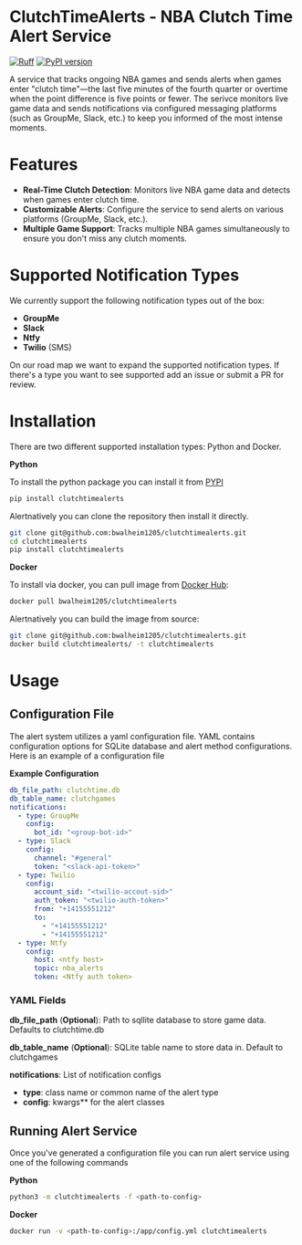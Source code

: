 # ClutchTimeAlerts - NBA Clutch Time Alert Service

[![Ruff](https://img.shields.io/endpoint?url=https://raw.githubusercontent.com/astral-sh/ruff/main/assets/badge/v2.json)](https://github.com/astral-sh/ruff)
[![PyPI version](https://badge.fury.io/py/clutchtimealerts.svg)](https://badge.fury.io/py/clutchtimealerts)

A service that tracks ongoing NBA games and sends alerts when games enter "clutch time"—the last five minutes of the fourth quarter or overtime when the point difference is five points or fewer. The serivce monitors live game data and sends notifications via configured messaging platforms (such as GroupMe, Slack, etc.) to keep you informed of the most intense moments.

# Features
- **Real-Time Clutch Detection**: Monitors live NBA game data and detects when games enter clutch time.
- **Customizable Alerts**: Configure the service to send alerts on various platforms (GroupMe, Slack, etc.).
- **Multiple Game Support**: Tracks multiple NBA games simultaneously to ensure you don't miss any clutch moments.

# Supported Notification Types

We currently support the following notification types out of the box:

- **GroupMe** 
- **Slack**
- **Ntfy**
- **Twilio** (SMS)

On our road map we want to expand the supported notification types. If there's a type you want to see supported add an issue or submit a PR for review.

# Installation 

There are two different supported installation types: Python and Docker.

**Python**

To install the python package you can install it from [PYPI](https://pypi.org/project/clutchtimealerts/)

```sh
pip install clutchtimealerts
```

Alertnatively you can clone the repository then install it directly.
 
```sh
git clone git@github.com:bwalheim1205/clutchtimealerts.git
cd clutchtimealerts
pip install clutchtimealerts
```

**Docker**

To install via docker, you can pull image from [Docker Hub](https://hub.docker.com/repository/docker/bwalheim1205/clutchtimealerts):

```sh
docker pull bwalheim1205/clutchtimealerts
```


Alertnatively you can build the image from source:


```sh
git clone git@github.com:bwalheim1205/clutchtimealerts.git
docker build clutchtimealerts/ -t clutchtimealerts
```

# Usage

## Configuration File

The alert system utilizes a yaml configuration file. YAML contains configuration 
options for SQLite database and alert method configurations. Here is an example
of a configuration file

**Example Configuration**

```yaml
db_file_path: clutchtime.db
db_table_name: clutchgames
notifications:
  - type: GroupMe
    config:
      bot_id: "<group-bot-id>"
  - type: Slack
    config:
      channel: "#general"
      token: "<slack-api-token>"
  - type: Twilio
    config:
      account_sid: "<twilio-accout-sid>"
      auth_token: "<twilio-auth-token>"
      from: "+14155551212"
      to: 
        - "+14155551212"
        - "+14155551212"
  - type: Ntfy
    config:
      host: <ntfy host>
      topic: nba_alerts
      token: <Ntfy auth token>
```

### YAML Fields

**db_file_path** (__Optional__): Path to sqllite database to store game data. Defaults to clutchtime.db

**db_table_name** (__Optional__):  SQLite table name to store data in. Default to clutchgames

**notifications**: List of notification configs
-  **type**: class name or common name of the alert type
-  **config**: kwargs** for the alert classes


## Running Alert Service

Once you've generated a configuration file you can run alert service
using one of the following commands

**Python**

```sh
python3 -m clutchtimealerts -f <path-to-config>
```

**Docker**
```sh
docker run -v <path-to-config>:/app/config.yml clutchtimealerts
```